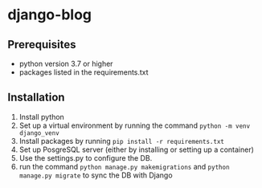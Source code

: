 # django-blog

## Prerequisites

- python version 3.7 or higher
- packages listed in the requirements.txt

## Installation

1. Install python
2. Set up a virtual environment by running the command `python -m venv django_venv`
3. Install packages by running `pip install -r requirements.txt`
4. Set up PosgreSQL server (either by installing or setting up a container)
5. Use the settings.py to configure the DB.
6. run the command `python manage.py makemigrations` and `python manage.py migrate` to sync the DB with Django
